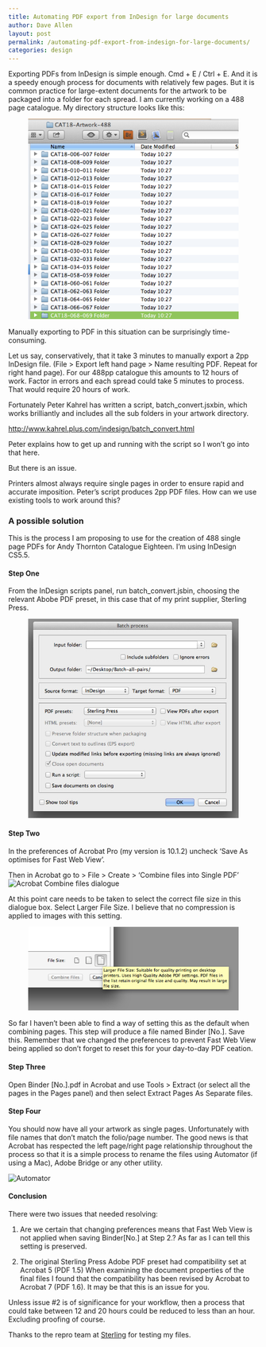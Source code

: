 ```yaml
---
title: Automating PDF export from InDesign for large documents
author: Dave Allen
layout: post
permalink: /automating-pdf-export-from-indesign-for-large-documents/
categories: design
---
```

<p>Exporting PDFs from InDesign is simple enough. Cmd + E / Ctrl + E. And it is a speedy enough process for documents with relatively few pages. But it is common practice for large-extent documents for the artwork to be packaged into a folder for each spread. I am currently working on a 488 page catalogue. My directory structure looks like this:
</p>
<figure><img src="../images/Folders.png" alt="Small hill in Scotland"></figure>

<p>Manually exporting to PDF in this situation can be surprisingly time-consuming.</p>

<p>Let us say, conservatively, that it take 3 minutes to manually export a 2pp InDesign file. (File > Export left hand page > Name resulting PDF. Repeat for right hand page). For our 488pp catalogue this amounts to 12 hours of work. Factor in errors and each spread could take 5 minutes to process. That would require 20 hours of work.</p>

Fortunately Peter Kahrel has written a script, batch_convert.jsxbin, which works brilliantly and includes all the sub folders in your artwork directory.

<a href="http://www.kahrel.plus.com/indesign/batch_convert.html" target="_blank">http://www.kahrel.plus.com/indesign/batch_convert.html</a>

Peter explains how to get up and running with the script so I won&#8217;t go into that here.

But there is an issue.

Printers almost always require single pages in order to ensure rapid and accurate imposition. Peter’s script produces 2pp PDF files. How can we use existing tools to work around this?

### A possible solution

This is the process I am proposing to use for the creation of 488 single page PDFs for Andy Thornton Catalogue Eighteen. I’m using InDesign CS5.5.

#### Step One

From the InDesign scripts panel, run batch_convert.jsbin, choosing the relevant Abobe PDF preset, in this case that of my print supplier, Sterling Press.
<figure><img src="../images/BatchProcess.jpg" alt="Acrobat Batch process dialogue"></figure>

#### Step Two

In the preferences of Acrobat Pro (my version is 10.1.2) uncheck ‘Save As optimises for Fast Web View’.

Then in Acrobat go to > File > Create > ‘Combine files into Single PDF’
<img class="alignnone size-full wp-image-746" src="http://www.daveallengraphics.com/wp-content/uploads/2014/04/CombineFiles.png" alt="Acrobat Combine files dialogue" /> 

At this point care needs to be taken to select the correct file size in this dialogue box. Select Larger File Size. I believe that no compression is applied to images with this setting.

<figure><img src="../images/CombineFilesDetail.png" alt="Detail of Acrobat Combine files dialogue"></figure>

So far I haven’t been able to find a way of setting this as the default when combining pages. This step will produce a file named Binder [No.]. Save this. Remember that we changed the preferences to prevent Fast Web View being applied so don&#8217;t forget to reset this for your day-to-day PDF ceation.

#### Step Three

Open Binder [No.].pdf in Acrobat and use Tools > Extract (or select all the pages in the Pages panel) and then select Extract Pages As Separate files.

#### Step Four

You should now have all your artwork as single pages. Unfortunately with file names that don’t match the folio/page number. The good news is that Acrobat has respected the left page/right page relationship throughout the process so that it is a simple process to rename the files using Automator (if using a Mac), Adobe Bridge or any other utility.

<img class="alignnone size-full wp-image-745" src="http://www.daveallengraphics.com/wp-content/uploads/2014/04/Automator.jpg" alt="Automator" /> 

#### Conclusion

There were two issues that needed resolving:

1. Are we certain that changing preferences means that Fast Web View is not applied when saving Binder[No.] at Step 2.? As far as I can tell this setting is preserved.

2. The original Sterling Press Adobe PDF preset had compatibility set at Acrobat 5 (PDF 1.5) When examining the document properties of the final files I found that the compatibility has been revised by Acrobat to Acrobat 7 (PDF 1.6). It may be that this is an issue for you.

Unless issue #2 is of significance for your workflow, then a process that could take between 12 and 20 hours could be reduced to less than an hour. Excluding proofing of course.

Thanks to the repro team at [Sterling][2] for testing my files.

 [2]: http://www.sterlingsolutions.co.uk/ "Sterling"
 